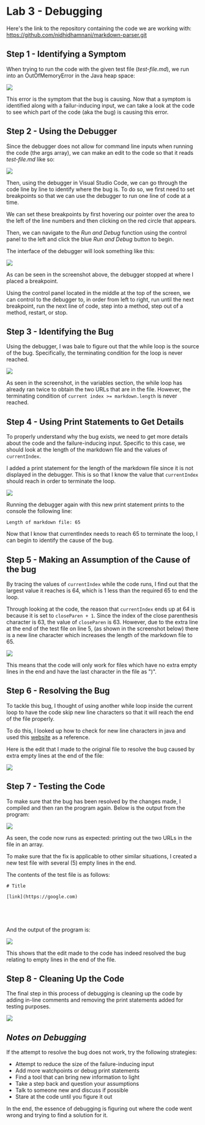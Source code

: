 # Lab 3 - Debugging

Here's the link to the repository containing the code we are working with: <br>
https://github.com/nidhidhamnani/markdown-parser.git

## Step 1 - Identifying a Symptom
When trying to run the code with the given test file (*test-file.md*), we run into an OutOfMemoryError in the Java heap space:

![](OutOfMemoryError.png)

This error is the symptom that the bug is causing. Now that a symptom is identified along with a failur-inducing input, we can take a look at the code to see which part of the code (aka the bug) is causing this error.

## Step 2 - Using the Debugger
Since the debugger does not allow for command line inputs when running the code (the args array), we can make an edit to the code so that it reads *test-file.md* like so:

![](MarkdownParse-ReadFile.png)

Then, using the debugger in Visual Studio Code, we can go through the code line by line to identify where the bug is. To do so, we first need to set breakpoints so that we can use the debugger to run one line of code at a time.

We can set these breakpoints by first hovering our pointer over the area to the left of the line numbers and then clicking on the red circle that appears.

Then, we can navigate to the *Run and Debug* function using the control panel to the left and click the blue *Run and Debug* button to begin.

The interface of the debugger will look something like this:

![](VSCDebugger.png)

As can be seen in the screenshot above, the debugger stopped at where I placed a breakpoint.

Using the control panel located in the middle at the top of the screen, we can control to the debugger to, in order from left to right, run until the next breakpoint, run the next line of code, step into a method, step out of a method, restart, or stop.

## Step 3 - Identifying the Bug
Using the debugger, I was bale to figure out that the while loop is the source of the bug. Specifically, the terminating condition for the loop is never reached.

![](MarkdownParse-InfLoop.png)

As seen in the screenshot, in the variables section, the while loop has already ran twice to obtain the two URLs that are in the file. However, the terminating condition of `current index >= markdown.length` is never reached.

## Step 4 - Using Print Statements to Get Details
To properly understand why the bug exists, we need to get more details about the code and the failure-inducing input. Specific to this case, we should look at the length of the markdown file and the values of `currentIndex`.

I added a print statement for the length of the markdown file since it is not displayed in the debugger. This is so that I know the value that `currentIndex` should reach in order to terminate the loop.

![](MarkdownParse-PrintLength.png)

Running the debugger again with this new print statement prints to the console the following line:

```
Length of markdown file: 65
```

Now that I know that currentIndex needs to reach 65 to terminate the loop, I can begin to identify the cause of the bug.

## Step 5 - Making an Assumption of the Cause of the bug
By tracing the values of `currentIndex` while the code runs, I find out that the largest value it reaches is 64, which is 1 less than the required 65 to end the loop.

Through looking at the code, the reason that `currentIndex` ends up at 64 is because it is set to `closeParen + 1`. Since the index of the close parenthesis character is 63, the value of `closeParen` is 63. However, due to the extra line at the end of the test file on line 5, (as shown in the screenshot below) there is a new line character which increases the length of the markdown file to 65.

![](MarkdownParse-TestFile.png)

This means that the code will only work for files which have no extra empty lines in the end and have the last character in the file as ")".

## Step 6 - Resolving the Bug
To tackle this bug, I thought of using another while loop inside the current loop to have the code skip new line characters so that it will reach the end of the file properly.

To do this, I looked up how to check for new line characters in java and used this [website](https://www.codegrepper.com/code-examples/java/how+to+check+new+line+character+in+java) as a reference.

Here is the edit that I made to the original file to resolve the bug caused by extra empty lines at the end of the file:

![](MarkdownParse-FixingBug.png)

## Step 7 - Testing the Code
To make sure that the bug has been resolved by the changes made, I compiled and then ran the program again. Below is the output from the program:

![](MarkdownParse-FixedOutput.png)

As seen, the code now runs as expected: printing out the two URLs in the file in an array.

To make sure that the fix is applicable to other similar situations, I created a new test file with several (5) empty lines in the end.

The contents of the test file is as follows:
```
# Title

[link](https://google.com)





```

And the output of the program is:

![](MarkdownParse-Test2.png)

This shows that the edit made to the code has indeed resolved the bug relating to empty lines in the end of the file.

## Step 8 - Cleaning Up the Code
The final step in this process of debugging is cleaning up the code by adding in-line comments and removing the print statements added for testing purposes.

![](MarkdownParse-CleanCode.png)

## *Notes on Debugging*
If the attempt to resolve the bug does not work, try the following strategies:

- Attempt to reduce the size of the failure-inducing input
- Add more watchpoints or debug print statements
- Find a tool that can bring new information to light
- Take a step back and question your assumptions
- Talk to someone new and discuss if possible
- Stare at the code until you figure it out

In the end, the essence of debugging is figuring out where the code went wrong and trying to find a solution for it.